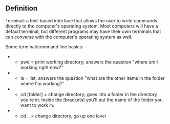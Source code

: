## Definition

Terminal: a text-based interface that allows the user to write commands directly to the computer's operating system. Most computers will have a default terminal, but different programs may have their own terminals that can converse with the computer's operating system as well.

Some terminal/command line basics:
- * pwd = print working directory; answers the question "where am I working right now?"
- * ls = list; answers the question "what are the other items in the folder where I'm working?"
- * cd [folder] = change directory; goes into a folder in the directory you're in. inside the [brackets] you'll put the name of the folder you want to work in.
- * cd .. = change directory, go up one level